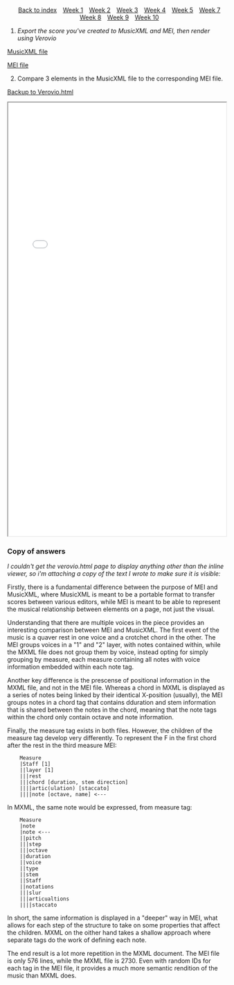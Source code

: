 <head>
    <title>Week 3 | MCA</title>
</head>
<div>
    <style>
        .menu {
        list-style-type: none; 
        text-align: center;
    }
    .menu li {
        display: inline-block;
        margin-right: 10px;
    }
    </style>
    <ul class="menu">
    <li><a href="../README.html">Back to index</a></li>
    <li><a href="week1.html">Week 1</a></li>
    <li><a href="week2.html">Week 2</a></li>
    <li><a href="week3.html">Week 3</a></li>
    <li><a href="week4.html">Week 4</a></li>
    <li><a href="week5.html">Week 5</a></li>
    <li><a href="week7.html">Week 7</a></li>
    <li><a href="week8.html">Week 8</a></li>
    <li><a href="week9.html">Week 9</a></li>
    <li><a href="week10.html">Week 10</a></li>
</ul>
</div>

1. <i>Export the score you've created to MusicXML and MEI, then render using Verovio</i>

[MusicXML file](../data/tondikter_mxml.musicxml)

[MEI file](../data/tondikter_mei.mei)

2. Compare 3 elements in the MusicXML file to the corresponding MEI file. 

[Backup to Verovio.html](../verovio.html)

<iframe src="../verovio.html" width="100%" height="1000px">
</iframe>

### Copy of answers
<i>I couldn't get the verovio.html page to display anything other than the inline viewer, so i'm attaching a copy of the text I wrote to make sure it is visible:</i>

Firstly, there is a fundamental difference between the purpose of MEI and MusicXML, where MusicXML is meant to be a portable format to transfer scores between various editors, while MEI is meant to be able to represent the musical relationship between elements on a page, not just the visual. 

Understanding that there are multiple voices in the piece provides an interesting comparison between MEI and MusicXML. The first event of the music is a quaver rest in one voice and a crotchet chord in the other. The MEI groups voices in a "1" and "2" layer, with notes contained within, while the MXML file does not group them by voice, instead opting for simply grouping by measure, each measure containing all notes with voice information embedded within each note tag.

Another key difference is the prescense of positional information in the MXML file, and not in the MEI file. Whereas a chord in MXML is displayed as a series of notes being linked by their identical X-position (usually), the MEI groups notes in a chord tag that contains dduration and stem information that is shared between the notes in the chord, meaning that the note tags within the chord only contain octave and note information.

Finally, the measure tag exists in both files. However, the children of the measure tag develop very differently. To represent the F in the first chord after the rest in the third measure MEI: 

        Measure
        |Staff [1]
        ||layer [1]
        |||rest
        |||chord [duration, stem direction]
        ||||artic(ulation) [staccato]
        ||||note [octave, name] <---

In MXML, the same note would be expressed, from measure tag:

        Measure
        |note
        |note <---
        ||pitch
        |||step
        |||octave
        ||duration
        ||voice
        ||type
        ||stem
        ||Staff
        ||notations
        |||slur
        |||articualtions
        ||||staccato

In short, the same information is displayed in a "deeper" way in MEI, what allows for each step of the structure to take on some properties that affect the children. MXML on the oither hand takes a shallow approach where separate tags do the work of defining each note.

The end result is a lot more repetition in the MXML document. The MEI file is only 576 lines, while the MXML file is 2730. Even with random IDs for each tag in the MEI file, it provides a much more semantic rendition of the music than MXML does. 
